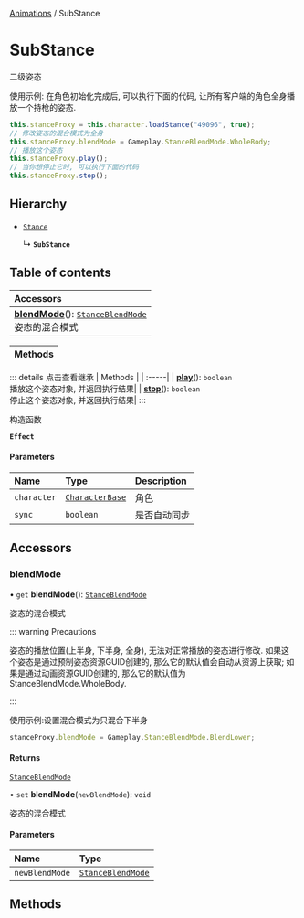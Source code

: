 [Animations](../groups/Animations.Animations.md) / SubStance

# SubStance <Badge type="tip" text="Class" /> <Score text="SubStance" />

二级姿态

使用示例: 在角色初始化完成后, 可以执行下面的代码, 让所有客户端的角色全身播放一个持枪的姿态.
```ts
this.stanceProxy = this.character.loadStance("49096", true);
// 修改姿态的混合模式为全身
this.stanceProxy.blendMode = Gameplay.StanceBlendMode.WholeBody;
// 播放这个姿态
this.stanceProxy.play();
// 当你想停止它时, 可以执行下面的代码
this.stanceProxy.stop();
```

## Hierarchy

- [`Stance`](Gameplay.Stance.md)

  ↳ **`SubStance`**

## Table of contents

| Accessors |
| :-----|
| **[blendMode](Gameplay.SubStance.md#blendmode)**(): [`StanceBlendMode`](../enums/Gameplay.StanceBlendMode.md) <br> 姿态的混合模式|

| Methods |
| :-----|


::: details 点击查看继承
| Methods |
| :-----|
| **[play](Gameplay.Stance.md#play)**(): `boolean` <br> 播放这个姿态对象, 并返回执行结果|
| **[stop](Gameplay.Stance.md#stop)**(): `boolean` <br> 停止这个姿态对象, 并返回执行结果|
:::


构造函数

**`Effect`**


#### Parameters

| Name | Type | Description |
| :------ | :------ | :------ |
| `character` | [`CharacterBase`](Gameplay.CharacterBase.md) | 角色 |
| `sync` | `boolean` | 是否自动同步 |

## Accessors

### blendMode <Score text="blendMode" /> 

• `get` **blendMode**(): [`StanceBlendMode`](../enums/Gameplay.StanceBlendMode.md)

姿态的混合模式

::: warning Precautions

姿态的播放位置(上半身, 下半身, 全身), 无法对正常播放的姿态进行修改.
如果这个姿态是通过预制姿态资源GUID创建的, 那么它的默认值会自动从资源上获取;
如果是通过动画资源GUID创建的, 那么它的默认值为StanceBlendMode.WholeBody.

:::

使用示例:设置混合模式为只混合下半身
```ts
stanceProxy.blendMode = Gameplay.StanceBlendMode.BlendLower;
```

#### Returns

[`StanceBlendMode`](../enums/Gameplay.StanceBlendMode.md)

• `set` **blendMode**(`newBlendMode`): `void`

姿态的混合模式

#### Parameters

| Name | Type |
| :------ | :------ |
| `newBlendMode` | [`StanceBlendMode`](../enums/Gameplay.StanceBlendMode.md) |


## Methods